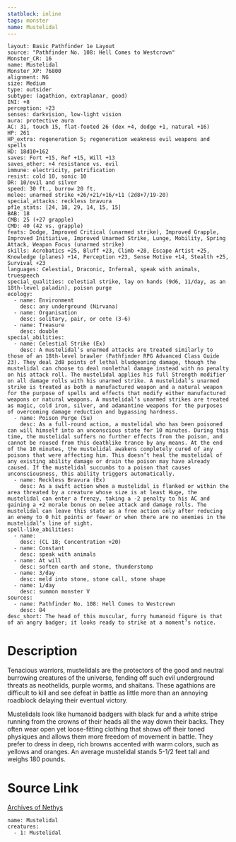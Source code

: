 ```yaml
---
statblock: inline
tags: monster
name: Mustelidal
---
```

```statblock
layout: Basic Pathfinder 1e Layout
source: "Pathfinder No. 108: Hell Comes to Westcrown"
Monster_CR: 16
name: Mustelidal
Monster_XP: 76800
alignment: NG
size: Medium
type: outsider
subtype: (agathion, extraplanar, good)
INI: +8
perception: +23
senses: darkvision, low-light vision
aura: protective aura
AC: 31, touch 15, flat-footed 26 (dex +4, dodge +1, natural +16)
HP: 261
HP_extra: regeneration 5; regeneration weakness evil weapons and spells
HD: 18d10+162
saves: Fort +15, Ref +15, Will +13
saves_other: +4 resistance vs. evil
immune: electricity, petrification
resist: cold 10, sonic 10
DR: 10/evil and silver
speed: 30 ft., burrow 20 ft.
melee: unarmed strike +26/+21/+16/+11 (2d8+7/19-20)
special_attacks: reckless bravura
pf1e_stats: [24, 18, 29, 14, 15, 15]
BAB: 18
CMB: 25 (+27 grapple)
CMD: 40 (42 vs. grapple)
feats: Dodge, Improved Critical (unarmed strike), Improved Grapple, Improved Initiative, Improved Unarmed Strike, Lunge, Mobility, Spring Attack, Weapon Focus (unarmed strike)
skills: Acrobatics +25, Bluff +23, Climb +28, Escape Artist +25, Knowledge (planes) +14, Perception +23, Sense Motive +14, Stealth +25, Survival +23
languages: Celestial, Draconic, Infernal, speak with animals, truespeech
special_qualities: celestial strike, lay on hands (9d6, 11/day, as an 18th-level paladin), poison purge
ecology:
  - name: Environment
    desc: any underground (Nirvana)
  - name: Organisation
    desc: solitary, pair, or cete (3-6)
  - name: Treasure
    desc: double
special_abilities:
  - name: Celestial Strike (Ex)
    desc: A mustelidal’s unarmed attacks are treated similarly to those of an 18th-level brawler (Pathfinder RPG Advanced Class Guide 23). They deal 2d8 points of lethal bludgeoning damage, though the mustelidal can choose to deal nonlethal damage instead with no penalty on his attack roll. The mustelidal applies his full Strength modifier on all damage rolls with his unarmed strike. A mustelidal’s unarmed strike is treated as both a manufactured weapon and a natural weapon for the purpose of spells and effects that modify either manufactured weapons or natural weapons. A mustelidal’s unarmed strikes are treated as magic, cold iron, silver, and adamantine weapons for the purposes of overcoming damage reduction and bypassing hardness.
  - name: Poison Purge (Su)
    desc: As a full-round action, a mustelidal who has been poisoned can will himself into an unconscious state for 10 minutes. During this time, the mustelidal suffers no further effects from the poison, and cannot be roused from this deathlike trance by any means. At the end of the 10 minutes, the mustelidal awakens completely cured of any poisons that were affecting him. This doesn’t heal the mustelidal of any existing ability damage or drain the poison may have already caused. If the mustelidal succumbs to a poison that causes unconsciousness, this ability triggers automatically.
  - name: Reckless Bravura (Ex)
    desc: As a swift action when a mustelidal is flanked or within the area threated by a creature whose size is at least Huge, the mustelidal can enter a frenzy, taking a -2 penalty to his AC and gaining a +2 morale bonus on melee attack and damage rolls. The mustelidal can leave this state as a free action only after reducing an enemy to 0 hit points or fewer or when there are no enemies in the mustelidal’s line of sight.
spell-like_abilities:
  - name:
    desc: (CL 18; Concentration +20)
  - name: Constant
    desc: speak with animals
  - name: At will
    desc: soften earth and stone, thunderstomp
  - name: 3/day
    desc: meld into stone, stone call, stone shape
  - name: 1/day
    desc: summon monster V
sources:
  - name: Pathfinder No. 108: Hell Comes to Westcrown
    desc: 84
desc_short: The head of this muscular, furry humanoid figure is that of an angry badger; it looks ready to strike at a moment’s notice.
```
# Description
Tenacious warriors, mustelidals are the protectors of the good and neutral burrowing creatures of the universe, fending off such evil underground threats as neothelids, purple worms, and shaitans. These agathions are difficult to kill and see defeat in battle as little more than an annoying roadblock delaying their eventual victory.

Mustelidals look like humanoid badgers with black fur and a white stripe running from the crowns of their heads all the way down their backs. They often wear open yet loose-fitting clothing that shows off their toned physiques and allows them more freedom of movement in battle. They prefer to dress in deep, rich browns accented with warm colors, such as yellows and oranges. An average mustelidal stands 5-1/2 feet tall and weighs 180 pounds.
# Source Link
[Archives of Nethys](https://aonprd.com/MonsterDisplay.aspx?ItemName=Mustelidal)
```encounter-table
name: Mustelidal
creatures:
  - 1: Mustelidal
```
